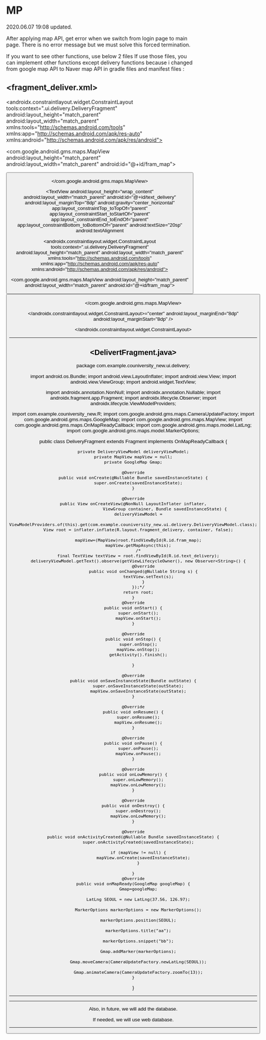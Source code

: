 # MP

2020.06.07 19:08 updated.

After applying map API, get error when we switch from login page to main page.
There is no error message but we must solve this forced termination.

If you want to see other functions, use below 2 files
If use those files, you can implement other functions except delivery functions
because i changed from google map API to Naver map API in gradle files and manifest files :

<fragment_deliver.xml>
--------------------------------------------------------------------------------------------------------------

<?xml version="1.0" encoding="UTF-8"?>

<androidx.constraintlayout.widget.ConstraintLayout 
tools:context=".ui.delivery.DeliveryFragment" 
android:layout_height="match_parent" 
android:layout_width="match_parent" 
xmlns:tools="http://schemas.android.com/tools" 
xmlns:app="http://schemas.android.com/apk/res-auto" 
xmlns:android="http://schemas.android.com/apk/res/android">


<com.google.android.gms.maps.MapView 
android:layout_height="match_parent" 
android:layout_width="match_parent" 
android:id="@+id/fram_map">

<fragment 
android:layout_height="match_parent" 
android:layout_width="match_parent" 
android:id="@+id/map" 
android:name="com.google.android.gms.maps.MapFragment"
/>

<Button 
android:layout_height="80dp" 
android:layout_width="80dp" 
android:id="@+id/request_list" 
android:layout_marginRight="8dp" 
android:layout_marginTop="470dp" 
android:background="@drawable/list" 
android:layout_gravity="right|top"
/>

</com.google.android.gms.maps.MapView>

<TextView 
android:layout_height="wrap_content" 
android:layout_width="match_parent" 
android:id="@+id/text_delivery" 
android:layout_marginTop="8dp" 
android:gravity="center_horizontal" 
app:layout_constraintTop_toTopOf="parent" 
app:layout_constraintStart_toStartOf="parent" 
app:layout_constraintEnd_toEndOf="parent" 
app:layout_constraintBottom_toBottomOf="parent" 
android:textSize="20sp" 
android:textAlignment<?xml version="1.0" encoding="UTF-8"?>

<androidx.constraintlayout.widget.ConstraintLayout 
tools:context=".ui.delivery.DeliveryFragment" 
android:layout_height="match_parent" 
android:layout_width="match_parent" 
xmlns:tools="http://schemas.android.com/tools" 
xmlns:app="http://schemas.android.com/apk/res-auto" 
xmlns:android="http://schemas.android.com/apk/res/android">


<com.google.android.gms.maps.MapView 
android:layout_height="match_parent" 
android:layout_width="match_parent" 
android:id="@+id/fram_map">

<fragment 
android:layout_height="match_parent" 
android:layout_width="match_parent" 
android:id="@+id/map" 
android:name="com.google.android.gms.maps.MapFragment"
/>

<Button 
android:layout_height="80dp" 
android:layout_width="80dp" 
android:id="@+id/request_list" 
android:layout_marginRight="8dp" 
android:layout_marginTop="470dp" 
android:background="@drawable/list" 
android:layout_gravity="right|top"
/>

</com.google.android.gms.maps.MapView>

<TextView 
android:layout_height="wrap_content" 
android:layout_width="match_parent" 
android:id="@+id/text_delivery" 
android:layout_marginTop="8dp" 
android:gravity="center_horizontal" 
app:layout_constraintTop_toTopOf="parent" 
app:layout_constraintStart_toStartOf="parent" 
app:layout_constraintEnd_toEndOf="parent" 
app:layout_constraintBottom_toBottomOf="parent" 
android:textSize="20sp" 
android:textAlignment="center" 
android:layout_marginEnd="8dp" 
android:layout_marginStart="8dp"
/>

</androidx.constraintlayout.widget.ConstraintLayout>="center" 
android:layout_marginEnd="8dp" 
android:layout_marginStart="8dp"
/>

</androidx.constraintlayout.widget.ConstraintLayout>

----------------------------------------------------------------------------------------------------------------


<DelivertFragment.java>
----------------------------------------------------------------------------------------------------------------

package com.example.couniversity_new.ui.delivery;

import android.os.Bundle;
import android.view.LayoutInflater;
import android.view.View;
import android.view.ViewGroup;
import android.widget.TextView;

import androidx.annotation.NonNull;
import androidx.annotation.Nullable;
import androidx.fragment.app.Fragment;
import androidx.lifecycle.Observer;
import androidx.lifecycle.ViewModelProviders;

import com.example.couniversity_new.R;
import com.google.android.gms.maps.CameraUpdateFactory;
import com.google.android.gms.maps.GoogleMap;
import com.google.android.gms.maps.MapView;
import com.google.android.gms.maps.OnMapReadyCallback;
import com.google.android.gms.maps.model.LatLng;
import com.google.android.gms.maps.model.MarkerOptions;

public class DeliveryFragment extends Fragment implements OnMapReadyCallback {

    private DeliveryViewModel deliveryViewModel;
    private MapView mapView = null;
    private GoogleMap Gmap;

    @Override
    public void onCreate(@Nullable Bundle savedInstanceState) {
        super.onCreate(savedInstanceState);
    }

    @Override
    public View onCreateView(@NonNull LayoutInflater inflater,
                             ViewGroup container, Bundle savedInstanceState) {
        deliveryViewModel =
                ViewModelProviders.of(this).get(com.example.couniversity_new.ui.delivery.DeliveryViewModel.class);
        View root = inflater.inflate(R.layout.fragment_delivery, container, false);

        mapView=(MapView)root.findViewById(R.id.fram_map);
        mapView.getMapAsync(this);
        /*
        final TextView textView = root.findViewById(R.id.text_delivery);
        deliveryViewModel.getText().observe(getViewLifecycleOwner(), new Observer<String>() {
            @Override
            public void onChanged(@Nullable String s) {
                textView.setText(s);
            }
        });*/
        return root;
    }
    @Override
    public void onStart() {
        super.onStart();
        mapView.onStart();
    }

    @Override
    public void onStop() {
        super.onStop();
        mapView.onStop();
        getActivity().finish();

    }

    @Override
    public void onSaveInstanceState(Bundle outState) {
        super.onSaveInstanceState(outState);
        mapView.onSaveInstanceState(outState);
    }

    @Override
    public void onResume() {
        super.onResume();
        mapView.onResume();
    }

    @Override
    public void onPause() {
        super.onPause();
        mapView.onPause();
    }

    @Override
    public void onLowMemory() {
        super.onLowMemory();
        mapView.onLowMemory();
    }

    @Override
    public void onDestroy() {
        super.onDestroy();
        mapView.onLowMemory();
    }

    @Override
    public void onActivityCreated(@Nullable Bundle savedInstanceState) {
        super.onActivityCreated(savedInstanceState);

        if (mapView != null) {
            mapView.onCreate(savedInstanceState);
        }

    }
    @Override
    public void onMapReady(GoogleMap googleMap) {
        Gmap=googleMap;

        LatLng SEOUL = new LatLng(37.56, 126.97);

        MarkerOptions markerOptions = new MarkerOptions();

        markerOptions.position(SEOUL);

        markerOptions.title("aa");

        markerOptions.snippet("bb");

        Gmap.addMarker(markerOptions);

        Gmap.moveCamera(CameraUpdateFactory.newLatLng(SEOUL));

        Gmap.animateCamera(CameraUpdateFactory.zoomTo(13));
    }
}

----------------------------------------------------------------------------------------------------------------



----------------------------------------------------------------------------------------------------------------
<About database>  

Also, in future, we will add the database.

If needed, we will use web database.

----------------------------------------------------------------------------------------------------------------
